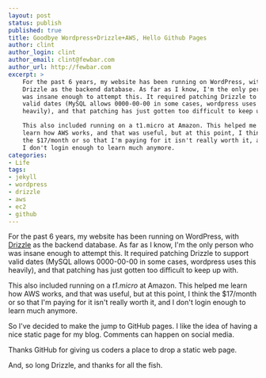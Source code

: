```yaml
---
layout: post
status: publish
published: true
title: Goodbye Wordpress+Drizzle+AWS, Hello Github Pages
author: clint
author_login: clint
author_email: clint@fewbar.com
author_url: http://fewbar.com
excerpt: >
    For the past 6 years, my website has been running on WordPress, with
    Drizzle as the backend database. As far as I know, I'm the only person who
    was insane enough to attempt this. It required patching Drizzle to support
    valid dates (MySQL allows 0000-00-00 in some cases, wordpress uses this
    heavily), and that patching has just gotten too difficult to keep up with.

    This also included running on a t1.micro at Amazon. This helped me
    learn how AWS works, and that was useful, but at this point, I think
    the $17/month or so that I'm paying for it isn't really worth it, and
    I don't login enough to learn much anymore.
categories:
- Life
tags:
- jekyll
- wordpress
- drizzle
- aws
- ec2
- github
---
```


For the past 6 years, my website has been running on WordPress, with
[Drizzle](http://drizzle.org) as the backend database. As far as I know, I'm the only person who
was insane enough to attempt this. It required patching Drizzle to support
valid dates (MySQL allows 0000-00-00 in some cases, wordpress uses this
heavily), and that patching has just gotten too difficult to keep up with.

This also included running on a *t1.micro* at Amazon. This helped me
learn how AWS works, and that was useful, but at this point, I think
the $17/month or so that I'm paying for it isn't really worth it, and
I don't login enough to learn much anymore.

So I've decided to make the jump to GitHub pages. I like the idea of
having a nice static page for my blog. Comments can happen on social
media.

Thanks GitHub for giving us coders a place to drop a static web page.

And, so long Drizzle, and thanks for all the fish.
